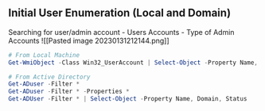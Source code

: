 
## Initial User Enumeration (Local and Domain)

Searching for user/admin account
	- Users Accounts
	 - Type of Admin Accounts
		 ![[Pasted image 20230131212144.png]]

```Powershell
# From Local Machine
Get-WmiObject -Class Win32_UserAccount | Select-Object -Property Name, Domain, Status

# From Active Directory
Get-ADuser -Filter *
Get-ADuser -Filter * -Properties *
Get-ADUser -Filter * | Select-Object -Property Name, Domain, Status
```


